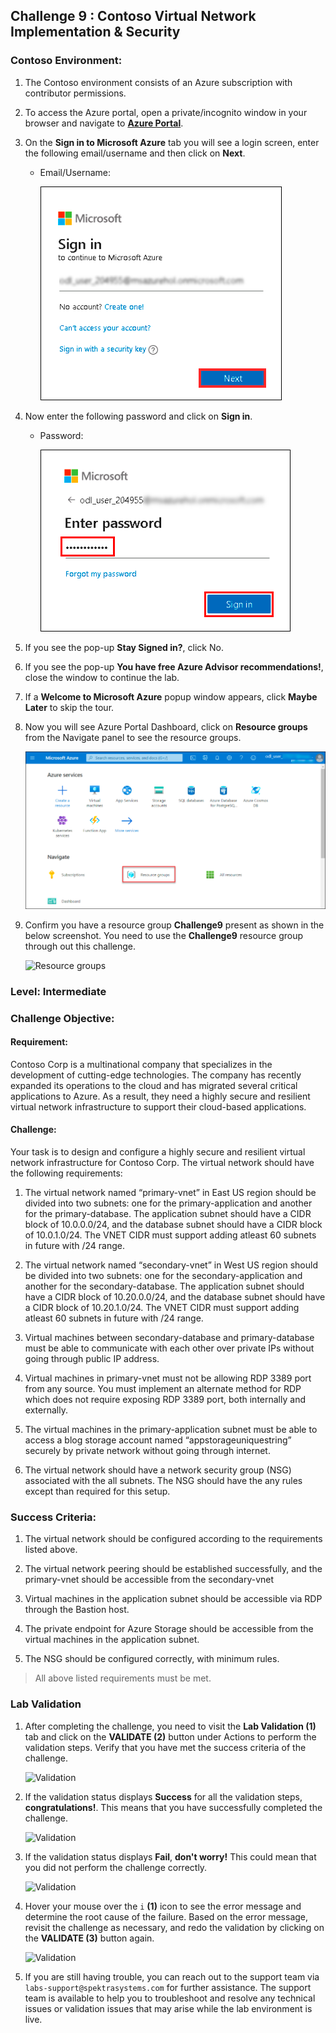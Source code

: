 ## Challenge 9 : Contoso Virtual Network Implementation & Security

### **Contoso Environment:** 

1. The Contoso environment consists of an Azure subscription with contributor permissions.

1. To access the Azure portal, open a private/incognito window in your browser and navigate to **[Azure Portal](https://portal.azure.com)**.

1. On the **Sign in to Microsoft Azure** tab you will see a login screen, enter the following email/username and then click on **Next**. 
   * Email/Username: <inject key="AzureAdUserEmail"></inject>
   
     ![](media/email1.png "Enter Email")
     
1. Now enter the following password and click on **Sign in**.
   * Password: <inject key="AzureAdUserPassword"></inject>
   
     ![](media/password2.png "Enter Password")
     
1. If you see the pop-up **Stay Signed in?**, click No.

1. If you see the pop-up **You have free Azure Advisor recommendations!**, close the window to continue the lab.

1. If a **Welcome to Microsoft Azure** popup window appears, click **Maybe Later** to skip the tour.
   
1. Now you will see Azure Portal Dashboard, click on **Resource groups** from the Navigate panel to see the resource groups.

    ![](media/select-rg.png "Resource groups")
   
1. Confirm you have a resource group **Challenge9** present as shown in the below screenshot. You need to use the **Challenge9** resource group through out this challenge.

    ![](media/Challenge08-rg.png "Resource groups")


### **Level:** Intermediate 

### **Challenge Objective:**

#### Requirement:

Contoso Corp is a multinational company that specializes in the development of cutting-edge technologies. The company has recently expanded its operations to the cloud and has migrated several critical applications to Azure. As a result, they need a highly secure and resilient virtual network infrastructure to support their cloud-based applications.

#### Challenge:

Your task is to design and configure a highly secure and resilient virtual network infrastructure for Contoso Corp. The virtual network should have the following requirements:

1. The virtual network named “primary-vnet” in East US region should be divided into two subnets: one for the primary-application and another for the primary-database. The application subnet should have a CIDR block of 10.0.0.0/24, and the database subnet should have a CIDR block of 10.0.1.0/24. The VNET CIDR must support adding atleast 60 subnets in future with /24 range.

1. The virtual network named “secondary-vnet” in West US region should be divided into two subnets: one for the secondary-application and another for the secondary-database. The application subnet should have a CIDR block of 10.20.0.0/24, and the database subnet should have a CIDR block of 10.20.1.0/24. The VNET CIDR must support adding atleast 60 subnets in future with /24 range. 

1. Virtual machines between secondary-database and primary-database must be able to communicate with each other over private IPs without going through public IP address. 

1. Virtual machines in primary-vnet must not be allowing RDP 3389 port from any source. You must implement an alternate method for RDP which does not require exposing RDP 3389 port, both internally and externally. 

1. The virtual machines in the primary-application subnet must be able to access a blog storage account named “appstorageuniquestring” securely by private network without going through internet. 

1. The virtual network should have a network security group (NSG) associated with the all subnets. The NSG should have the any rules except than required for this setup.

### Success Criteria:

1. The virtual network should be configured according to the requirements listed above.

1. The virtual network peering should be established successfully, and the primary-vnet should be accessible from the secondary-vnet

1. Virtual machines in the application subnet should be accessible via RDP through the Bastion host.

1. The private endpoint for Azure Storage should be accessible from the virtual machines in the application subnet.

1. The NSG should be configured correctly, with minimum rules.

 > All above listed requirements must be met.

### Lab Validation

1. After completing the challenge, you need to visit the **Lab Validation (1)** tab and click on the **VALIDATE (2)** button under Actions to perform the validation steps. Verify that you have met the success criteria of the challenge. 

    ![](media/challenge01_V01.png "Validation")

1. If the validation status displays **Success** for all the validation steps, **congratulations!**. This means that you have successfully completed the challenge. 

     ![](media/challenge01_V02.png "Validation")
     
1. If the validation status displays **Fail**, **don't worry!** This could mean that you did not perform the challenge correctly.

     ![](media/challenge01_V03.png "Validation")

1. Hover your mouse over the `i` **(1)** icon to see the error message and determine the root cause of the failure. Based on the error message, revisit the challenge as necessary, and redo the validation by clicking on the **VALIDATE (3)** button again.
      
     ![](media/challenge01_V04.png "Validation") 

1. If you are still having trouble, you can reach out to the support team via `labs-support@spektrasystems.com` for further assistance. The support team is available to help you to troubleshoot and resolve any technical issues or validation issues that may arise while the lab environment is live.
